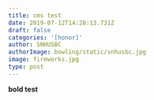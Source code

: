 ```yaml
---
title: cms test
date: 2019-07-12T14:28:13.731Z
draft: false
categories: '[honor]'
author: SNHUSBC
authorImage: bowling/static/snhusbc.jpg
image: fireworks.jpg
type: post
---
```

<b>bold test</b>
